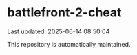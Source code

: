 # battlefront-2-cheat

Last updated: 2025-06-14 08:50:04

This repository is automatically maintained.
